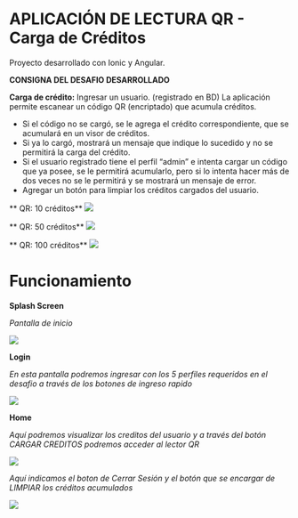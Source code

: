 #  APLICACIÓN DE LECTURA QR - Carga de Créditos

Proyecto desarrollado con Ionic y Angular.

**CONSIGNA  DEL DESAFIO DESARROLLADO**

**Carga de crédito:** 
Ingresar un usuario. (registrado en BD)
La aplicación permite escanear un código QR (encriptado) que acumula créditos.
- Si el código no se cargó, se le agrega el crédito correspondiente, que se acumulará en un visor de créditos.
- Si ya lo cargó, mostrará un mensaje que indique lo sucedido y no se permitirá la carga del crédito.
- Si el usuario registrado tiene el perfil “admin” e intenta cargar un código que ya posee, se le permitirá acumularlo, pero si lo intenta hacer más de dos veces no se le permitirá y se mostrará un mensaje de error.
- Agregar un botón para limpiar los créditos cargados del usuario.

** QR: 10 créditos**
![](https://github.com/chrisdresba/AppCreditoQr-IonicAngular/blob/main/Img/QR10.png?raw=true?raw=true)

** QR: 50 créditos**
![](https://github.com/chrisdresba/AppCreditoQr-IonicAngular/blob/main/Img/QR50.png?raw=true?raw=true)

** QR: 100 créditos**
![](https://github.com/chrisdresba/AppCreditoQr-IonicAngular/blob/main/Img/QR100.png?raw=true?raw=true)


# Funcionamiento

**Splash Screen**  

*Pantalla de inicio*    

![](https://github.com/chrisdresba/AppCreditoQr-IonicAngular/blob/main/Img/Splash.png?raw=true?raw=true)


**Login** 

*En esta pantalla podremos ingresar con los 5 perfiles requeridos en el desafio a través de los botones de ingreso rapido*    

![](https://github.com/chrisdresba/AppCreditoQr-IonicAngular/blob/main/Img/Login.png?raw=true?raw=true)

**Home** 

*Aquí podremos visualizar los creditos del usuario y a través del botón CARGAR CREDITOS podremos acceder al lector QR*    

![](https://github.com/chrisdresba/AppCreditoQr-IonicAngular/blob/main/Img/Home.png?raw=true?raw=true)

*Aquí indicamos el boton de Cerrar Sesión y el botón que se encargar de LIMPIAR los créditos acumulados* 

![](https://github.com/chrisdresba/AppCreditoQr-IonicAngular/blob/main/Img/Home3.png?raw=true?raw=true)
